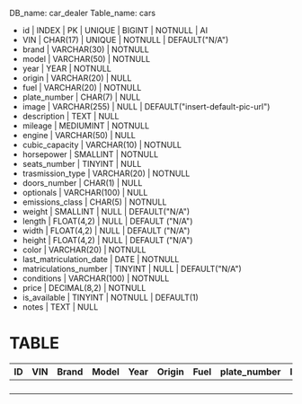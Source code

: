 DB_name: car_dealer
Table_name: cars

- id | INDEX | PK | UNIQUE | BIGINT | NOTNULL | AI
- VIN | CHAR(17) | UNIQUE | NOTNULL | DEFAULT("N/A")
- brand | VARCHAR(30) | NOTNULL
- model | VARCHAR(50) | NOTNULL
- year | YEAR | NOTNULL
- origin | VARCHAR(20) | NULL
- fuel | VARCHAR(20) | NOTNULL
- plate_number | CHAR(7) | NULL
- image | VARCHAR(255) | NULL | DEFAULT("insert-default-pic-url")
- description | TEXT | NULL
- mileage | MEDIUMINT | NOTNULL
- engine | VARCHAR(50) | NULL
- cubic_capacity | VARCHAR(10) | NOTNULL
- horsepower | SMALLINT | NOTNULL
- seats_number | TINYINT | NULL
- trasmission_type | VARCHAR(20) | NOTNULL
- doors_number | CHAR(1) | NULL 
- optionals | VARCHAR(100) | NULL
- emissions_class | CHAR(5) | NOTNULL
- weight | SMALLINT | NULL | DEFAULT("N/A")
- length | FLOAT(4,2) | NULL | DEFAULT ("N/A")
- width | FLOAT(4,2) | NULL | DEFAULT ("N/A")
- height | FLOAT(4,2) | NULL | DEFAULT ("N/A")
- color | VARCHAR(20) | NOTNULL
- last_matriculation_date | DATE | NOTNULL
- matriculations_number | TINYINT | NULL | DEFAULT("N/A")
- conditions | VARCHAR(100) | NOTNULL
- price | DECIMAL(8,2) | NOTNULL
- is_available | TINYINT | NOTNULL | DEFAULT(1)
- notes | TEXT | NULL


# TABLE

| ID | VIN | Brand | Model | Year | Origin | Fuel | plate_number | Image | Description | Mileage | Engine | Cubic_capacity | Horsepower | Seats_number | Trasmission_type | Doors_number | Optionals | Emissions_class | Weight | Length | Width | Height | Color | Matriculation_date | Matriculations_number | Condition | Price | Is_available | Notes
|:---:|:---:|:---:|:---:|:---:|:---:|:---:|:---:|:---:|:---:|:---:|:---:|:---:|:---:|:---:|:---:|:---:|:---:|:---:|:---:|:---:|:---:|:---:|:---:|:---:|:---:|:---:|:---:|:---:|:---:|
|||||||||||||||||||||||||||||||
|||||||||||||||||||||||||||||||
|||||||||||||||||||||||||||||||
|||||||||||||||||||||||||||||||
